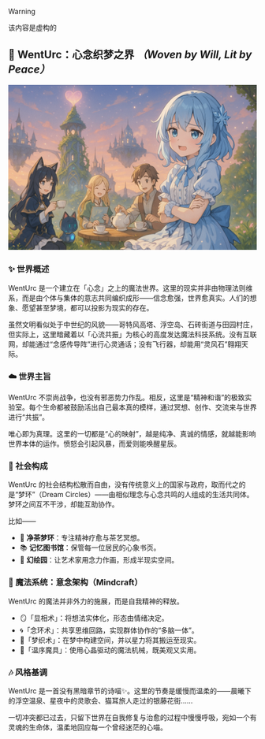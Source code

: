 >[!warning]
>该内容是虚构的
>


## 🌸 WentUrc：心念织梦之界 *（Woven by Will, Lit by Peace）*

![](https://raw.githubusercontent.com/WentUrc/.github/refs/heads/main/img/WentUrc-2.png)

### ✨ 世界概述
WentUrc 是一个建立在「心念」之上的魔法世界。这里的现实并非由物理法则维系，而是由个体与集体的意志共同编织成形——信念愈强，世界愈真实。人们的想象、愿望甚至梦境，都可以投影为现实的存在。

虽然文明看似处于中世纪的风貌——哥特风高塔、浮空岛、石砖街道与田园村庄，但实际上，这里暗藏着以「心流共振」为核心的高度发达魔法科技系统。没有互联网，却能通过“念感传导阵”进行心灵通话；没有飞行器，却能用“灵风石”翱翔天际。

### ☁️ 世界主旨
WentUrc 不崇尚战争，也没有邪恶势力作乱。相反，这里是“精神和谐”的极致实验室。每个生命都被鼓励活出自己最本真的模样，通过冥想、创作、交流来与世界进行“共振”。

唯心即为真理。这里的一切都是“心的映射”，越是纯净、真诚的情感，就越能影响世界本体的运作。愤怒会引起风暴，而爱则能唤醒星辰。

### 🏡 社会构成
WentUrc 的社会结构松散而自由，没有传统意义上的国家与政府，取而代之的是“梦环”（Dream Circles）——由相似理念与心念共鸣的人组成的生活共同体。梦环之间互不干涉，却能互助协作。

比如——
- 🍵 **净茶梦环**：专注精神疗愈与茶艺冥想。
- 📚 **记忆图书馆**：保管每一位居民的心象书页。
- 🎨 **幻绘园**：让艺术家用念力作画，形成半现实空间。

### 🔮 魔法系统：意念架构（Mindcraft）
WentUrc 的魔法并非外力的施展，而是自我精神的释放。
- 🪞「显相术」：将想法实体化，形态由情绪决定。
- 🌀「念环术」：共享思维回路，实现群体协作的“多脑一体”。
- 🌙「梦织术」：在梦中构建空间，并以星力将其搬运至现实。
- 💠「温序魔具」：使用心晶驱动的魔法机械，既美观又实用。

### 🎶 风格基调
WentUrc 是一首没有黑暗章节的诗喵✨。这里的节奏是缓慢而温柔的——晨曦下的浮空温泉、星夜中的灵歌会、猫耳旅人走过的银藤花街……

一切冲突都已过去，只留下世界在自我修复与治愈的过程中慢慢呼吸，宛如一个有灵魂的生命体，温柔地回应每一个曾经迷茫的心喵。
